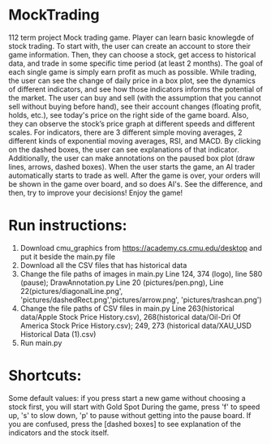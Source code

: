 # MockTrading
 112 term project Mock trading game. Player can learn basic knowlegde of stock trading.
 To start with, the user can create an account to store their game information. Then, they can choose a stock, get access to historical data, and trade in some specific time period (at least 2 months). The goal of each single game is simply earn profit as much as possible.
 While trading, the user can see the change of daily price in a box plot, see the dynamics of different indicators, and see how those indicators informs the potential of the market. The user can buy and sell (with the assumption that you cannot sell without buying before hand), see their account changes (floating profit, holds, etc.), see today's price on the right side of the game board. Also, they can observe the stock’s price graph at different speeds and different scales. For indicators, there are 3 different simple moving averages, 2 different kinds of exponential moving averages, RSI, and MACD. By clicking on the dashed boxes, the user can see explanations of that indicator. Additionally, the user can make annotations on the paused box plot (draw lines, arrows, dashed boxes). When the user starts the game, an AI trader automatically starts to trade as well.
 After the game is over, your orders will be shown in the game over board, and so does AI's. See the difference, and then, try to improve your decisions!
 Enjoy the game!

# Run instructions:
1. Download cmu_graphics from https://academy.cs.cmu.edu/desktop and put it beside the main.py file
2. Download all the CSV files that has historical data
3. Change the file paths of images in main.py Line 124, 374 (logo), line 580 (pause); DrawAnnotation.py Line 20 (pictures/pen.png), Line 22(pictures/diagonalLine.png', 'pictures/dashedRect.png','pictures/arrow.png', 'pictures/trashcan.png')
4. Change the file paths of CSV files in main.py Line 263(historical data/Apple Stock Price History.csv), 268(historical data/Oil-Dri Of America Stock Price History.csv); 249, 273 (historical data/XAU_USD Historical Data (1).csv)
5. Run main.py

# Shortcuts:
Some default values: if you press start a new game without choosing a stock first, you will start with Gold Spot
During the game, press 'f' to speed up, 's' to slow down, 'p' to pause without getting into the pause board.
If you are confused, press the [dashed boxes] to see explanation of the indicators and the stock itself.

